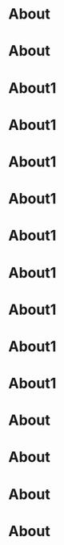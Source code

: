 # About
# About
# About1
# About1
# About1
# About1
# About1
# About1
# About1
# About1
# About1
# About
# About
# About
# About
